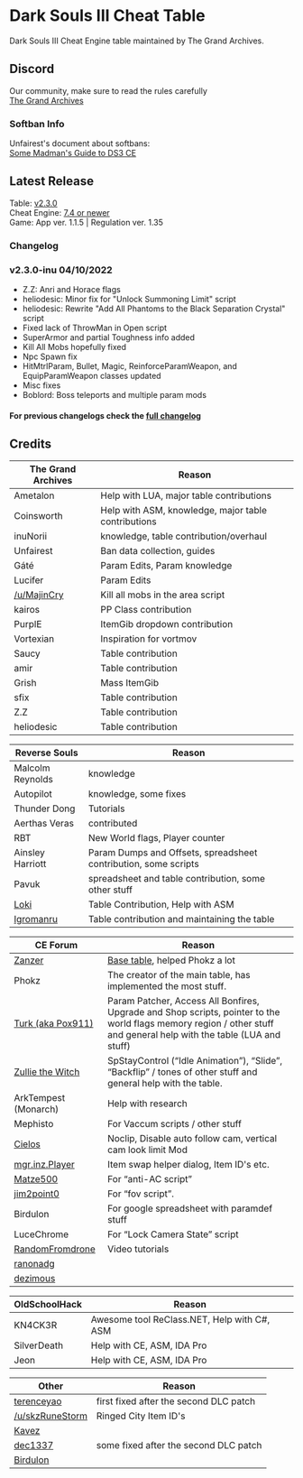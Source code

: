 # Dark Souls III Cheat Table
Dark Souls III Cheat Engine table maintained by The Grand Archives.

## Discord
Our community, make sure to read the rules carefully  
[The Grand Archives](https://discord.io/the-grand-archives)
 
### Softban Info
Unfairest's document about softbans:  
[Some Madman's Guide to DS3 CE](https://docs.google.com/document/d/1AaQiu5axxinl633IUZuWhggrQOHog-3WxMWnuus8-LU)

## Latest Release
Table: [v2.3.0](https://github.com/inunorii/Dark-Souls-III-CT-TGA/releases/latest)  
Cheat Engine: [7.4 or newer](https://github.com/cheat-engine/cheat-engine/releases)  
Game: App ver. 1.1.5 | Regulation ver. 1.35

### Changelog
### v2.3.0-inu 04/10/2022
 - Z.Z: Anri and Horace flags
 - heliodesic: Minor fix for "Unlock Summoning Limit" script
 - heliodesic: Rewrite "Add All Phantoms to the Black Separation Crystal" script
 - Fixed lack of ThrowMan in Open script
 - SuperArmor and partial Toughness info added
 - Kill All Mobs hopefully fixed
 - Npc Spawn fix
 - HitMtrlParam, Bullet, Magic, ReinforceParamWeapon, and EquipParamWeapon classes updated
 - Misc fixes
 - Boblord: Boss teleports and multiple param mods
#### For previous changelogs check the [full changelog](/CHANGELOG.md)

## Credits

The Grand Archives | Reason               
------------- | ---------------------
Ametalon | Help with LUA, major table contributions
Coinsworth | Help with ASM, knowledge, major table contributions
inuNorii | knowledge, table contribution/overhaul
Unfairest | Ban data collection, guides
Gáté | Param Edits, Param knowledge
Lucifer | Param Edits
[/u/MajinCry](https://www.reddit.com/user/MajinCry) | Kill all mobs in the area script
kairos | PP Class contribution
PurplE | ItemGib dropdown contribution
Vortexian | Inspiration for vortmov
Saucy | Table contribution
amir | Table contribution
Grish | Mass ItemGib
sfix | Table contribution
Z.Z | Table contribution
heliodesic | Table contribution

Reverse Souls | Reason               
------------- | ---------------------
Malcolm Reynolds | knowledge
Autopilot | knowledge, some fixes
Thunder Dong | Tutorials
Aerthas Veras | contributed
RBT | New World flags, Player counter
Ainsley Harriott | Param Dumps and Offsets, spreadsheet contribution, some scripts
Pavuk | spreadsheet and table contribution, some other stuff
[Loki](https://github.com/LokiWasTaken) | Table Contribution, Help with ASM
[Igromanru](https://github.com/igromanru) | Table contribution and maintaining the table

CE Forum | Reason                 
-------- | ---------------------
[Zanzer](http://forum.cheatengine.org/profile.php?mode=viewprofile&u=352653) | [Base table](http://fearlessrevolution.com/viewtopic.php?f=4&t=205), helped Phokz a lot
Phokz | The creator of the main table, has implemented the most stuff.
[Turk (aka Pox911)](http://www.cheatengine.org/forum/profile.php?mode=viewprofile&u=184639) | Param Patcher, Access All Bonfires, Upgrade and Shop scripts, pointer to the world flags memory region / other stuff and general help with the table (LUA and stuff)
[Zullie the Witch](http://forum.cheatengine.org/profile.php?mode=viewprofile&u=324171) | SpStayControl (“Idle Animation”), “Slide”, “Backflip” / tones of other stuff and general help with the table.
ArkTempest (Monarch) | Help with research
Mephisto | For Vaccum scripts / other stuff
[Cielos](http://forum.cheatengine.org/profile.php?mode=viewprofile&u=107448) | Noclip, Disable auto follow cam, vertical cam look limit Mod
[mgr.inz.Player](http://forum.cheatengine.org/profile.php?mode=viewprofile&u=177983) | Item swap helper dialog, Item ID's etc.
[Matze500](http://forum.cheatengine.org/profile.php?mode=viewprofile&u=324171) | For “anti-AC script”
[jim2point0](http://forum.cheatengine.org/profile.php?mode=viewprofile&u=333758) | For “fov script”.
Birdulon | For google spreadsheet with paramdef stuff
LuceChrome | For “Lock Camera State” script
[RandomFromdrone](http://forum.cheatengine.org/posting.php?mode=quote&p=5665525) | Video tutorials
[ranonadg](http://forum.cheatengine.org/profile.php?mode=viewprofile&u=446280) |
[dezimous](http://forum.cheatengine.org/profile.php?mode=viewprofile&u=445852) |

OldSchoolHack | Reason               
------------- | ---------------------
KN4CK3R | Awesome tool ReClass.NET, Help with C#, ASM
SilverDeath | Help with CE, ASM, IDA Pro
Jeon | Help with CE, ASM, IDA Pro

Other | Reason               
------------- | ---------------------
[terenceyao](http://fearlessrevolution.com/memberlist.php?mode=viewprofile&u=1536) | first fixed after the second DLC patch
[/u/skzRuneStorm](https://www.reddit.com/r/opensouls3/comments/61e8jj/ringed_city_dlc_items_hex_id/) | Ringed City Item ID's
[Kavez](https://github.com/Kavez) |
[dec1337](http://fearlessrevolution.com/memberlist.php?mode=viewprofile&u=1810) | some fixed after the second DLC patch
[Birdulon](https://www.youtube.com/user/Birdulon) |

